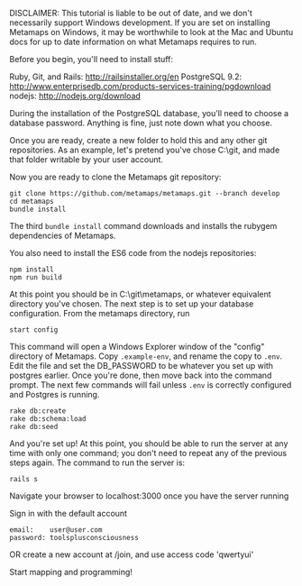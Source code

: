 DISCLAIMER: This tutorial is liable to be out of date, and we don't necessarily support Windows development. If you are set on installing Metamaps on Windows, it may be worthwhile to look at the Mac and Ubuntu docs for up to date information on what Metamaps requires to run. 

Before you begin, you'll need to install stuff:

Ruby, Git, and Rails: http://railsinstaller.org/en
PostgreSQL 9.2:       http://www.enterprisedb.com/products-services-training/pgdownload
nodejs:               http://nodejs.org/download

During the installation of the PostgreSQL database, you'll need to choose a
database password. Anything is fine, just note down what you choose.

Once you are ready, create a new folder to hold this and any other git
repositories. As an example, let's pretend you've chose C:\git, and made that
folder writable by your user account.

Now you are ready to clone the Metamaps git repository:

    git clone https://github.com/metamaps/metamaps.git --branch develop
    cd metamaps
    bundle install

The third `bundle install` command downloads and installs the rubygem
dependencies of Metamaps.

You also need to install the ES6 code from the nodejs repositories:

    npm install
    npm run build

At this point you should be in C:\git\metamaps, or whatever equivalent
directory you've chosen. The next step is to set up your database
configuration. From the metamaps directory, run

    start config

This command will open a Windows Explorer window of the "config" directory of
Metamaps. Copy `.example-env`, and rename the copy to `.env`. Edit the file and
set the DB_PASSWORD to be whatever you set up with postgres earlier. Once
you're done, then move back into the command prompt. The next few commands will
fail unless `.env` is correctly configured and Postgres is running.

    rake db:create
    rake db:schema:load
    rake db:seed

And you're set up! At this point, you should be able to run the server at any
time with only one command; you don't need to repeat any of the previous steps
again. The command to run the server is:

    rails s

Navigate your browser to localhost:3000 once you have the server running

Sign in with the default account

    email:    user@user.com
    password: toolsplusconsciousness

OR create a new account at /join, and use access code 'qwertyui'

Start mapping and programming!
